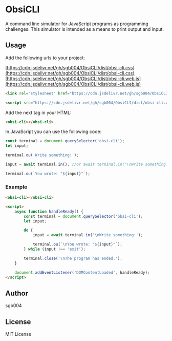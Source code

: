 # ObsiCLI

A command line simulator for JavaScript programs as programming challenges. This simulator is intended as a means to print output and input.

## Usage

Add the following urls to your project:

[https://cdn.jsdelivr.net/gh/sgb004/ObsiCLI/dist/obsi-cli.css](https://cdn.jsdelivr.net/gh/sgb004/ObsiCLI/dist/obsi-cli.css)
[https://cdn.jsdelivr.net/gh/sgb004/ObsiCLI/dist/obsi-cli.web.js](https://cdn.jsdelivr.net/gh/sgb004/ObsiCLI/dist/obsi-cli.web.js)

```html
<link rel="stylesheet" href="https://cdn.jsdelivr.net/gh/sgb004/ObsiCLI/dist/obsi-cli.css" />

<script src="https://cdn.jsdelivr.net/gh/sgb004/ObsiCLI/dist/obsi-cli.web.js"></script>
```

Add the next tag in your HTML:

```html
<obsi-cli></obsi-cli>
```

In JavaScript you can use the following code:

```javascript
const terminal = document.querySelector('obsi-cli');
let input;

terminal.ou('Write something:');

input = await terminal.in(); //or await terminal.in("\nWrite something:"); if you want to add a prompt

terminal.ou(`You wrote: "${input}"`);
```

### Example

```html
<obsi-cli></obsi-cli>

<script>
	async function handleReady() {
		const terminal = document.querySelector('obsi-cli');
		let input;

		do {
			input = await terminal.in('\nWrite something:');

			terminal.ou(`\nYou wrote: "${input}"`);
		} while (input !== 'exit');

		terminal.close('\nThe program has ended.');
	}

	document.addEventListener('DOMContentLoaded', handleReady);
</script>
```

## Author

sgb004

## License

MIT License
